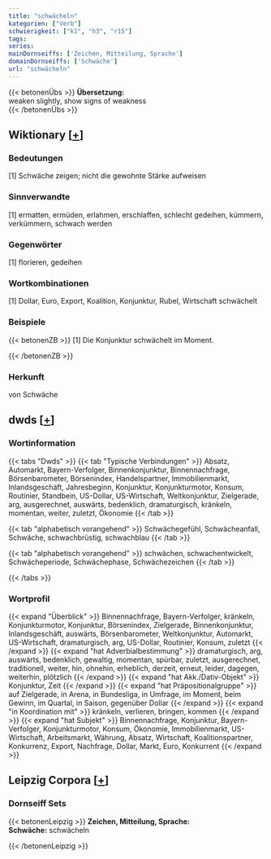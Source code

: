 ```yaml
---
title: "schwächeln"
kategorien: ["Verb"]
schwierigkeit: ["k1", "h3", "r15"]
tags:
series:
mainDornseiffs: ['Zeichen, Mitteilung, Sprache']
domainDornseiffs: ['Schwäche']
url: "schwächeln"
---
```


{{< betonenÜbs >}}
**Übersetzung:**  
weaken slightly, show signs of weakness  
{{< /betonenÜbs >}}

## Wiktionary [[+](https://de.wiktionary.org/wiki/schwächeln)]

### Bedeutungen
[1] Schwäche zeigen; nicht die gewohnte Stärke aufweisen  

### Sinnverwandte
[1] ermatten, ermüden, erlahmen, erschlaffen, schlecht gedeihen, kümmern, verkümmern, schwach werden  

### Gegenwörter
[1] florieren, gedeihen  

### Wortkombinationen
[1] Dollar, Euro, Export, Koalition, Konjunktur, Rubel, Wirtschaft schwächelt  

### Beispiele
{{< betonenZB >}}
[1] Die Konjunktur schwächelt im Moment.  

{{< /betonenZB >}}
### Herkunft
von Schwäche  



## dwds [[+](https://www.dwds.de/wb/schwächeln)]

### Wortinformation
{{< tabs "Dwds" >}}
{{< tab "Typische Verbindungen" >}}
Absatz, Automarkt, Bayern-Verfolger, Binnenkonjunktur, Binnennachfrage, Börsenbarometer, Börsenindex, Handelspartner, Immobilienmarkt, Inlandsgeschäft, Jahresbeginn, Konjunktur, Konjunkturmotor, Konsum, Routinier, Standbein, US-Dollar, US-Wirtschaft, Weltkonjunktur, Zielgerade, arg, ausgerechnet, auswärts, bedenklich, dramaturgisch, kränkeln, momentan, weiter, zuletzt, Ökonomie
{{< /tab >}}

{{< tab "alphabetisch vorangehend" >}}
Schwächegefühl, Schwächeanfall, Schwäche, schwachbrüstig, schwachblau
{{< /tab >}}

{{< tab "alphabetisch vorangehend" >}}
schwächen, schwachentwickelt, Schwächeperiode, Schwächephase, Schwächezeichen
{{< /tab >}}

{{< /tabs >}}

### Wortprofil
{{< expand "Überblick" >}} Binnennachfrage, Bayern-Verfolger, kränkeln, Konjunkturmotor, Konjunktur, Börsenindex, Zielgerade, Binnenkonjunktur, Inlandsgeschäft, auswärts, Börsenbarometer, Weltkonjunktur, Automarkt, US-Wirtschaft, dramaturgisch, arg, US-Dollar, Routinier, Konsum, zuletzt {{< /expand >}}
{{< expand "hat Adverbialbestimmung" >}} dramaturgisch, arg, auswärts, bedenklich, gewaltig, momentan, spürbar, zuletzt, ausgerechnet, traditionell, weiter, hin, ohnehin, erheblich, derzeit, erneut, leider, dagegen, weiterhin, plötzlich {{< /expand >}}
{{< expand "hat Akk./Dativ-Objekt" >}} Konjunktur, Zeit {{< /expand >}}
{{< expand "hat Präpositionalgruppe" >}} auf Zielgerade, in Arena, in Bundesliga, in Umfrage, im Moment, beim Gewinn, im Quartal, in Saison, gegenüber Dollar {{< /expand >}}
{{< expand "in Koordination mit" >}} kränkeln, verlieren, bringen, kommen {{< /expand >}}
{{< expand "hat Subjekt" >}} Binnennachfrage, Konjunktur, Bayern-Verfolger, Konjunkturmotor, Konsum, Ökonomie, Immobilienmarkt, US-Wirtschaft, Arbeitsmarkt, Währung, Absatz, Wirtschaft, Koalitionspartner, Konkurrenz, Export, Nachfrage, Dollar, Markt, Euro, Konkurrent {{< /expand >}}

## Leipzig Corpora [[+](https://corpora.uni-leipzig.de/en/res?word=schwächeln&corpusId=deu_newscrawl-public_2018)]

### Dornseiff Sets
{{< betonenLeipzig >}}
**Zeichen, Mitteilung, Sprache:**  
**Schwäche:** schwächeln  

{{< /betonenLeipzig >}}

